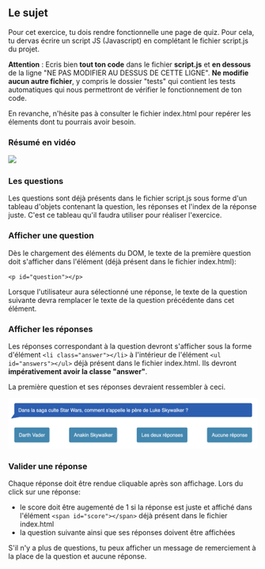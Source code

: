 ## Le sujet

Pour cet exercice, tu dois rendre fonctionnelle une page de quiz. Pour cela, tu dervas écrire un script JS (Javascript) en complétant le fichier script.js du projet.

**Attention** : Ecris bien **tout ton code** dans le fichier **script.js** et **en dessous** de la ligne "NE PAS MODIFIER AU DESSUS DE CETTE LIGNE". **Ne modifie aucun autre fichier**, y compris le dossier "tests" qui contient les tests automatiques qui nous permettront de vérifier le fonctionnement de ton code.

En revanche, n'hésite pas à consulter le fichier index.html pour repérer les élements dont tu pourrais avoir besoin.

### Résumé en vidéo

[<img src="https://lebocal.academy/videos-thumbnails/video-youtube.png" width="500px" />](https://youtu.be/0aL42-THfn0)

### Les questions

Les questions sont déjà présents dans le fichier script.js sous forme d'un tableau d'objets contenant la question, les réponses et l'index de la réponse juste. C'est ce tableau qu'il faudra utiliser pour réaliser l'exercice.

### Afficher une question

Dès le chargement des éléments du DOM, le texte de la première question doit s'afficher dans l'élément (déjà présent dans le fichier index.html):

```
<p id="question"></p>
```

Lorsque l'utilisateur aura sélectionné une réponse, le texte de la question suivante devra remplacer le texte de la question précédente dans cet élément.

### Afficher les réponses

Les réponses correspondant à la question devront s'afficher sous la forme d'élément `<li class="answer"></li>` à l'intérieur de l'élément `<ul id="answers"></ul>` déjà présent dans le fichier index.html. Ils devront **impérativement avoir la classe "answer"**.

La première question et ses réponses devraient ressembler à ceci.

![Maquette ordinateur portable](./tests/images/question-et-reponses.png)

### Valider une réponse

Chaque réponse doit être rendue cliquable après son affichage. Lors du click sur une réponse:

- le score doit être augementé de 1 si la réponse est juste et affiché dans l'élément `<span id="score"></span>` déjà présent dans le fichier index.html
- la question suivante ainsi que ses réponses doivent être affichées

S'il n'y a plus de questions, tu peux afficher un message de remerciement à la place de la question et aucune réponse.

